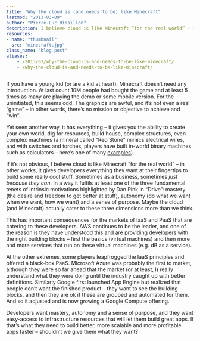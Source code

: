```yaml
---
title: "Why the cloud is (and needs to be) like Minecraft"
lastmod: "2013-03-09"
author: "Pierre-Luc Bisaillon"
description: I believe cloud is like Minecraft “for the real world” – in other works, it gives developers everything they want at their fingertips to build some really cool stuff.
resources:
- name: "thumbnail"
  src: "minecraft.jpg"
class_name: "blog post"
aliases:
    - /2013/03/why-the-cloud-is-and-needs-to-be-like-minecraft/
    - /why-the-cloud-is-and-needs-to-be-like-minecraft/
---
```


If you have a young kid (or are a kid at heart), Minecraft doesn’t need any introduction. At last count 10M people had bought the game and at least 5 times as many are playing the demo or some mobile version. For the uninitiated, this seems odd. The graphics are awful, and it’s not even a real “game” – in other words, there’s no mission or objective to achieve and “win”.

Yet seen another way, it has everything – it gives you the ability to create your own world, dig for resources, build house, complex structures, even complex machines (a mineral called “Red Stone” mimics electrical wires, and with switches and torches, players have built in-world binary machines such as calculators – here’s one of many <a href="http://www.youtube.com/watch?v=PiKWqpnqY7o">examples</a>).

If it’s not obvious, I believe cloud is like Minecraft “for the real world” – in other works, it gives developers everything they want at their fingertips to build some really cool stuff. Sometimes as a business, sometimes <em>just because they can</em>. In a way it fulfils at least one of the three fundamental tenets of intrinsic motivations highlighted by Dan Pink in “Drive”: mastery (the desire and freedom to get better at stuff), autonomy (do what we want when we want, how we want) and a sense of purpose. Maybe the cloud (and Minecraft) actually cater to these three dimensions more than we think.

This has important consequences for the markets of IaaS and PaaS that are catering to these developers. AWS continues to be the leader, and one of the reason is they have understood this and are providing developers with the right building blocks – first the basics (virtual machines) and then more and more services that run on these virtual machines (e.g. dB as a service).

At the other extremes, some players leapfrogged the IaaS principles and offered a black-box PaaS. Microsoft Azure was probably the first to market, although they were so far ahead that the market (or at least, I) really understand what they were doing until the industry caught up with better definitions. Similarly Google first launched App Engine but realized that people don’t want the finished product – they want to see the building blocks, and then they are ok if these are grouped and automated for them. And so it adjusted and is now growing a Google Compute offering.

Developers want mastery, autonomy and a sense of purpose, and they want easy-access to infrastructure resources that will let them build great apps. If that’s what they need to build better, more scalable and more profitable apps faster – shouldn’t we give them what they want?